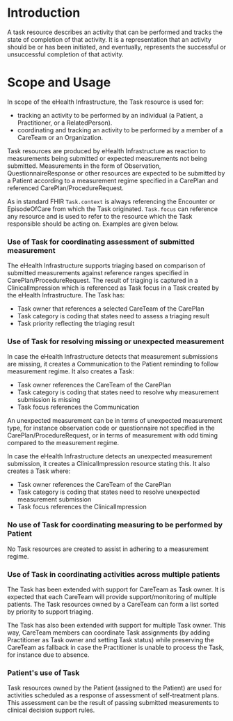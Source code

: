 # Introduction

A task resource describes an activity that can be performed and tracks the state of completion of that activity.
It is a representation that an activity should be or has been initiated, and eventually, represents the successful
or unsuccessful completion of that activity.

# Scope and Usage

In scope of the eHealth Infrastructure, the Task resource is used for:

* tracking an activity to be performed by an individual (a Patient, a Practitioner, or a RelatedPerson).
* coordinating and tracking an activity to be performed by a member of a CareTeam or an Organization. 

Task resources are produced by eHealth Infrastructure as reaction to measurements being
submitted or expected measurements not being submitted.
Measurements in the form of Observation, QuestionnaireResponse or other resources are
expected to be submitted by a Patient according to a measurement regime specified in a CarePlan
and referenced CarePlan/ProcedureRequest.

As in standard FHIR `Task.context` is always referencing the Encounter or EpisodeOfCare from which 
the Task originated. `Task.focus` can reference any resource and is used to refer to the resource 
which the Task responsible should be acting on. Examples are given below.

### Use of Task for coordinating assessment of submitted measurement

The eHealth Infrastructure supports triaging based on comparison of submitted measurements
against reference ranges specified in CarePlan/ProcedureRequest. The result of triaging is
captured in a ClinicalImpression which is referenced as Task focus in a Task created by
the eHealth Infrastructure. The Task has:

* Task owner that references a selected CareTeam of the CarePlan
* Task category is coding that states need to assess a triaging result
* Task priority reflecting the triaging result

### Use of Task for resolving missing or unexpected measurement

In case the eHealth Infrastructure detects that measurement submissions are missing, it creates a
Communication to the Patient reminding to follow measurement regime. It also creates a Task:

* Task owner references the CareTeam of the CarePlan
* Task category is coding that states need to resolve why measurement submission is missing
* Task focus references the Communication

An unexpected measurement can be in terms of unexpected measurement type, for instance observation code
or questionnaire not specified in the CarePlan/ProcedureRequest, or in terms of measurement with odd timing
compared to the measurement regime.

In case the eHealth Infrastructure detects an unexpected measurement submission,
it creates a ClinicalImpression resource stating this. It also creates a Task where:

* Task owner references the CareTeam of the CarePlan
* Task category is coding that states need to resolve unexpected measurement submission
* Task focus references the ClinicalImpression

### No use of Task for coordinating measuring to be performed by Patient

No Task resources are created to assist in adhering to a measurement regime.

### Use of Task in coordinating activities across multiple patients

The Task has been extended with support for CareTeam as Task owner. It is expected that
each CareTeam will provide support/monitoring of multiple patients. The Task resources
owned by a CareTeam can form a list sorted by priority to support triaging.

The Task has also been extended with support for multiple Task owner. This way, CareTeam members
can coordinate Task assignments (by adding Practitioner as Task owner and setting Task status)
while preserving the CareTeam as fallback in case the Practitioner is unable to process the
Task, for instance due to absence.

### Patient's use of Task

Task resources owned by the Patient (assigned to the Patient) are used for activities
scheduled as a response of assessment of self-treatment plans. This assessment can be the result
of passing submitted measurements to clinical decision support rules.
